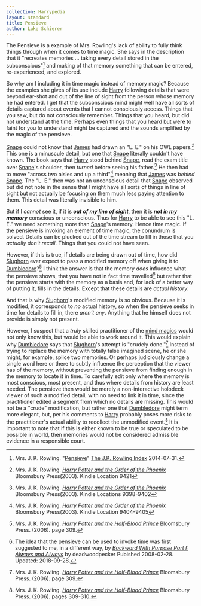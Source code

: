 ```yaml
---
collection: Harrypedia
layout: standard
title: Pensieve
author: Luke Schierer
---
```


The Pensieve is a example of Mrs. Rowling's lack of ability to fully think
things through when it comes to time magic. She says in the description that
it "recreates memories … taking every detail stored in the
subconscious"[^221202-5] and making of that memory something that can be
entered, re-experienced, and explored.

So why am I including it in time magic instead of memory magic? Because the
examples she gives of its use include [Harry] following details that were
beyond ear-shot and out of the line of sight from the person whose memory he
had entered. I get that the subconscious mind might well have all sorts of
details captured about events that I cannot consciously access. Things that
you saw, but do not consciously remember. Things that you heard, but did not
understand at the time. Perhaps even things that you heard but were to faint
for you _to_ understand might be captured and the sounds amplified by the magic
of the pensieve.

[Snape] could not know that [James] had drawn an "L. E." on his OWL
papers.[^221202-8] This one is a minuscule detail, but one that [Snape]
literally couldn't have known. The book says that [Harry] stood behind
[Snape], read the exam title over [Snape]'s shoulder, then _turned_ before
seeing his father.[^221202-11] He then had to move "across two aisles and up a
third"[^221202-12] meaning that [James] was _behind_ [Snape]. The "L. E."
then was not an unconscious detail that [Snape] observed but did not note in
the sense that I might have all sorts of things in line of sight but not
actually be focusing on them much less paying attention to them. This detail
was literally invisible to him.

But if I _cannot_ see it, if it is **_out of my line of sight_**, then it is
**_not in my memory_** conscious or unconscious. Thus for [Harry] to be
able to see this "L. E." we need something more than [Snape]'s memory. Hence
time magic. If the pensieve is invoking an element of time magic, the
conundrum is solved. Details can be plucked out of the time stream to fill in
those that you _actually don't recall_. Things that you could not have seen.

However, if this is true, if details are being drawn out of time, how did
[Slughorn] ever expect to pass a modified memory off when giving it to
[Dumbledore]?[^221202-9] I think the answer is that the memory _does_
influence what the pensieve shows, that you have not in fact time
travelled[^221202-10] but rather that the pensieve starts with the memory as a
basis and, for lack of a better way of putting it, fills in the details.
Except that these details are _actual history_.

And that is why [Slughorn]'s modified memory is so obvious. Because it is
modified, it corresponds to _no_ actual history, so when the pensieve seeks in
time for details to fill in, there _aren't any_. Anything that he himself does
not provide is simply not present.

However, I suspect that a _truly_ skilled practitioner of the [mind magics]
would not only know this, but would be able to work around it. This would explain why [Dumbledore] says that [Slughorn]'s attempt is "crudely done."[^240422-2] Instead of trying to replace the memory with totally false imagined scene, he or she might, for example, splice two memories. Or perhaps judiciously change a single word here or there to subtly influence the perception that the viewer has of the memory, without preventing the pensieve from finding enough in the memory to locate it in time. To carefully edit only where the memory is most conscious, most present, and thus where details from history are least needed. The pensieve then would be merely a non-interactive holodeck viewer of such a modified detail, with no need to link it in time, since the practitioner edited a segment from which no details are missing. This would not be a "crude" modification, but rather one that [Dumbledore] might term more elegant, but, per his comments to [Harry] probably poses more risks to the practitioner's actual ability to recollect the unmodified event.[^221202-13] It is important to note that if this is either known to be true or speculated to be possible in world, then memories would not be considered admissible evidence in a responsible court.

[mind magics]: /Harrypedia/magic/the_mind_arts/
[Slughorn]: /Harrypedia/people/slughorn/horace_eugene_flaccus/
[Snape]: /Harrypedia/people/snape/severus/
[James]: /Harrypedia/people/Potter/James/
[Sirius]: /Harrypedia/people/black/sirius_iii/
[Harry]: /Harrypedia/people/Potter/Harry_James/
[Dumbledore]: /Harrypedia/people/dumbledore/albus_percival_wulfric_brian/

[^221202-10]:
    The idea that the pensieve can be used to invoke time was first
    suggested to me, in a different way, by _[Backward With Purpose Part I:
    Always and Always](https://www.fanfiction.net/s/4101650)_ by deadwoodpecker
    Pubished 2008-02-28. Updated: 2018-09-28.

[^221202-5]:
    Mrs. J. K. Rowling.
    "[Pensieve](https://www.rowlingindex.org/work/pmpens/)"
    [The J.K. Rowling Index](https://www.rowlingindex.org) 2014-07-31.

[^221202-13]:
    Mrs. J. K. Rowling.
    _[Harry Potter and the Half-Blood Prince]_
    Bloomsbury Press. (2006). pages 309-310.

[^221202-9]:
    Mrs. J. K. Rowling.
    _[Harry Potter and the Half-Blood Prince]_
    Bloomsbury Press. (2006). page 309.

[^221202-11]:
    Mrs. J. K. Rowling.
    _[Harry Potter and the Order of the Phoenix](https://www.librarything.com/work/115/book/225886709)_
    Bloomsbury Press(2003). Kindle Locations 9398-9402

[^221202-12]:
    Mrs. J. K. Rowling.
    _[Harry Potter and the Order of the Phoenix](https://www.librarything.com/work/115/book/225886709)_
    Bloomsbury Press(2003). Kindle Location 9404-9405

[^221202-8]:
    Mrs. J. K. Rowling.
    _[Harry Potter and the Order of the Phoenix](https://www.librarything.com/work/115/book/225886709)_
    Bloomsbury Press(2003). Kindle Location 9421

[^221202-7]:
    Mrs. J. K. Rowling.
    _[Harry Potter and the Order of the Phoenix](https://www.librarything.com/work/115/book/225886709)_
    Bloomsbury Press(2003). Kindle Location 9449

[^221202-6]:
    Mrs. J. K. Rowling.
    _[Harry Potter and the Order of the Phoenix](https://www.librarything.com/work/115/book/225886709)_
    Bloomsbury Press(2003). Kindle Location 9455 and surrounding.

[^240422-2]:
    Mrs. J. K. Rowling.
    _[Harry Potter and the Half-Blood Prince]_
    Bloomsbury Press. (2006). page 309.

[Harry Potter and the Half-Blood Prince]: https://www.librarything.com/work/1133624/book/203684961
